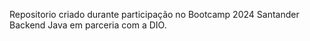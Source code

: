 Repositorio criado durante participação no Bootcamp 2024 Santander Backend Java em parceria com a DIO.

